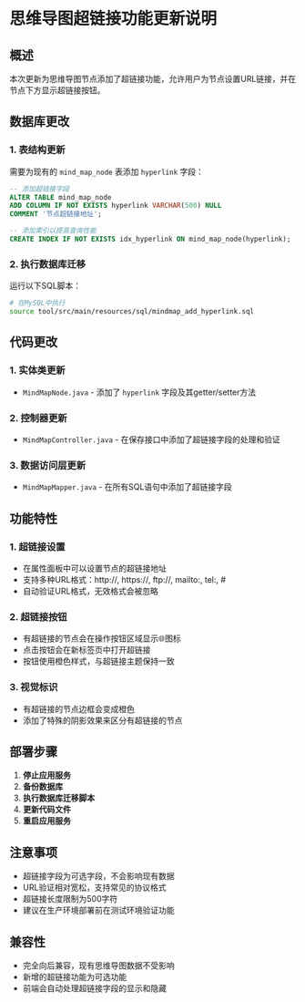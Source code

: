 # 思维导图超链接功能更新说明

## 概述
本次更新为思维导图节点添加了超链接功能，允许用户为节点设置URL链接，并在节点下方显示超链接按钮。

## 数据库更改

### 1. 表结构更新
需要为现有的 `mind_map_node` 表添加 `hyperlink` 字段：

```sql
-- 添加超链接字段
ALTER TABLE mind_map_node 
ADD COLUMN IF NOT EXISTS hyperlink VARCHAR(500) NULL 
COMMENT '节点超链接地址';

-- 添加索引以提高查询性能
CREATE INDEX IF NOT EXISTS idx_hyperlink ON mind_map_node(hyperlink);
```

### 2. 执行数据库迁移
运行以下SQL脚本：
```bash
# 在MySQL中执行
source tool/src/main/resources/sql/mindmap_add_hyperlink.sql
```

## 代码更改

### 1. 实体类更新
- `MindMapNode.java` - 添加了 `hyperlink` 字段及其getter/setter方法

### 2. 控制器更新
- `MindMapController.java` - 在保存接口中添加了超链接字段的处理和验证

### 3. 数据访问层更新
- `MindMapMapper.java` - 在所有SQL语句中添加了超链接字段

## 功能特性

### 1. 超链接设置
- 在属性面板中可以设置节点的超链接地址
- 支持多种URL格式：http://, https://, ftp://, mailto:, tel:, #
- 自动验证URL格式，无效格式会被忽略

### 2. 超链接按钮
- 有超链接的节点会在操作按钮区域显示🌐图标
- 点击按钮会在新标签页中打开超链接
- 按钮使用橙色样式，与超链接主题保持一致

### 3. 视觉标识
- 有超链接的节点边框会变成橙色
- 添加了特殊的阴影效果来区分有超链接的节点

## 部署步骤

1. **停止应用服务**
2. **备份数据库**
3. **执行数据库迁移脚本**
4. **更新代码文件**
5. **重启应用服务**

## 注意事项

- 超链接字段为可选字段，不会影响现有数据
- URL验证相对宽松，支持常见的协议格式
- 超链接长度限制为500字符
- 建议在生产环境部署前在测试环境验证功能

## 兼容性

- 完全向后兼容，现有思维导图数据不受影响
- 新增的超链接功能为可选功能
- 前端会自动处理超链接字段的显示和隐藏
